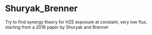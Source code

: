 # Shuryak_Brenner
Try to find synergy theory for HZE exposure at constant, very low flux, starting from a 2018 paper by Shuryak and Brenner
